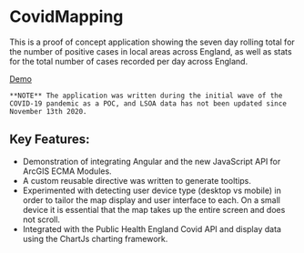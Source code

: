 # CovidMapping
This is a proof of concept application showing the seven day rolling total for the number of positive cases in local areas across England, as well as stats for the total number of cases recorded per day across England.

[Demo](https://covidweeklycases.web.app/map)

`**NOTE** The application was written during the initial wave of the COVID-19 pandemic as a POC, and LSOA data has not been updated since November 13th 2020.`

## Key Features:
- Demonstration of integrating Angular and the new JavaScript API for ArcGIS ECMA Modules.
- A custom reusable directive was written to generate tooltips.
- Experimented with detecting user device type (desktop vs mobile) in order to tailor the map display and user interface to each. On a small device it is essential that the map takes up the entire screen and does not scroll. 
- Integrated with the Public Health England Covid API and display data using the ChartJs charting framework.


